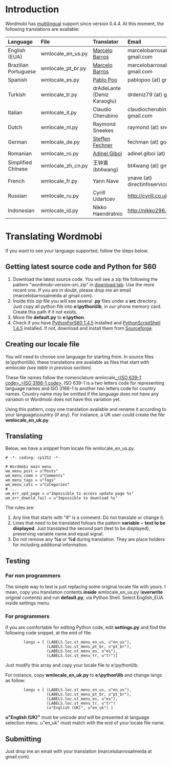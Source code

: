 # Introduction #

Wordmobi has [multilingual](http://wiki.forum.nokia.com/index.php/Localization_Example_for_PyS60) support since version 0.4.4. At this moment, the following translations are available:

| **Language** | **File** | **Translator** | **Email** |
|:-------------|:---------|:---------------|:----------|
| English (EUA) | wmlocale\_en\_us.py | [Marcelo Barros](http://jedizone.wordpress.com) | marcelobarrosalmeida (at) gmail.com |
| Brazilian Portuguese | wmlocale\_pt\_br.py | [Marcelo Barros](http://jedizone.wordpress.com) | marcelobarrosalmeida (at) gmail.com |
| Spanish | wmlocale\_es.py | [Pablo Poo](http://pablo.poo.cl/) | pablopoo (at) gmail.com |
| Turkish | wmlocale\_tr.py | drAdeLante (Deniz Karaoglu) | drdeniz79 (at) gmail.com |
| Italian | wmlocale\_it.py | Claudio Cherubino | claudiocherubino (at) gmail.com |
| Dutch| wmlocale\_nl.py | Raymond Sneekes | raymond (at) sneek.es |
| German| wmlocale\_de.py | [Steffen Fechner](http://diefechis.de/) | fechman (at) googlemail.com |
| Romanian| wmlocale\_ro.py | [Adinel Giboi](http://reinventer.wordpress.com) |adinel.giboi (at) gmail.com |
| Simplified Chinese| wmlocale\_zh\_cn.py | 王钟寅 (bt4wang) | bt4wang (at) gmail.com |
| French| wmlocale\_fr.py | Yann Nave |ynave (at) directinfoservice.com |
| Russian | wmlocale\_ru.py | Cyrill Udartcev |http://cyrill.co.uk |
| Indonesian | wmlocale\_id.py | Nikko Haendratnio  | http://nikko296.wordpress.com |

# Translating Wordmobi #

If you want to see your language supported, follow the steps below.

## Getting latest source code and Python for S60 ##

  1. Download the latest source code. You will see a zip file following the pattern "wordmobi-version-src.zip" in [download tab](http://code.google.com/p/wordmobi/downloads/list). Use the more recent one. If you are in doubt, please drop me an email (marcelobarrosalmeida at gmail.com).
  1. Inside this zip file you will see several **.py** files under a **src** directory. Just copy all python file into **e:\python\lib**, in our phone memory card. Create this path if it not exists.
  1. Move file **default.py** to **e:\python**.
  1. Check if you have [PythonForS60 1.4.5](http://sourceforge.net/project/showfiles.php?group_id=154155&package_id=171153&release_id=644640) installed and [PythonScriptShell 1.4.5](http://sourceforge.net/project/showfiles.php?group_id=154155&package_id=171153&release_id=644640) installed. If not, download and install them from [Sourceforge](http://sourceforge.net/project/showfiles.php?group_id=154155&package_id=171153&release_id=644640).

## Creating our locale file ##

You will need to choose one language for starting from. In source files (e:\python\lib), these translations are available as files that start with _wmlocale (see table in previous section)._

These file names follow the nomenclature wmlocale[\_<ISO 639-1 code>\_](http://pt.wikipedia.org/wiki/ISO_639-1)[<ISO 3166-1 code>](http://pt.wikipedia.org/wiki/ISO_3166-1). ISO 639-1 is a two letters code for representing language names and ISO 3166-1 is another two letters code for country names. Country name may be omitted if the language does not have any variation or Wordmobi does not have this variation yet.

Using this pattern, copy one translation available and rename it according to your language\country (if any). For instance, a UK user could create the file **wmlocale\_en\_uk.py**.

## Translating ##

Below, we have a snippet from locale file wmlocale\_en\_us.py.

```
# -*- coding: cp1252 -*-

# Wordmobi main menu
wm_menu_post = u"Posts"
wm_menu_comm = u"Comments"
wm_menu_tags = u"Tags"
wm_menu_cats = u"Categories"
# ...
wm_err_upd_page = u"Impossible to access update page %s"
wm_err_downld_fail = u"Impossible to download %s"
```

The rules are:

  1. Any line that starts with "#" is a comment. Do not translate or change it.
  1. Lines that need to be translated follows the pattern **variable** = **text to be displayed**. Just translated the second part (text to be displayed), preserving variable name and equal signal.
  1. Do not remove any **%s** or **%d** during translation. They are place holders for including additional information.

## Testing ##

### For non programmers ###

The simple way to test is just replacing some original locale file with yours. I mean, copy you translation contents **inside** wmlocale\_en\_us.py (**overwrite** original contents) and run **default.py**, via Python Shell. Select English\_EUA inside settings menu.

### For programmers ###

If you are comfortable for editing Python code, edit **settings.py** and find the following code snippet, at the end of file:

```
        langs = [ (LABELS.loc.st_menu_en_us, u"en_us"),
                  (LABELS.loc.st_menu_pt_br, u"pt_br"),
                  (LABELS.loc.st_menu_es, u"es"),
                  (LABELS.loc.st_menu_tr, u"tr")]
```

Just modify this array and copy your locale file to e:\python\lib.

For instance, copy **wmlocale\_en\_uk.py** to **e:\python\lib** and change langs as follow:

```
        langs = [ (LABELS.loc.st_menu_en_us, u"en_us"),
                  (LABELS.loc.st_menu_pt_br, u"pt_br"),
                  (LABELS.loc.st_menu_es, u"es"),
                  (LABELS.loc.st_menu_tr, u"tr")
                  (u"English (UK)", u"en_uk") ]
```

**u"English (UK)"** must be unicode and will be presented at language selection menu. u"en\_uk" must match with the end of your locale file name.

## Submitting ##

Just drop me an email with your translation (marcelobarrosalmeida at gmail.com).